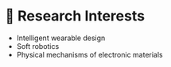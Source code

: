 # 🤖 Research Interests
- Intelligent wearable design
- Soft robotics
- Physical mechanisms of electronic materials
